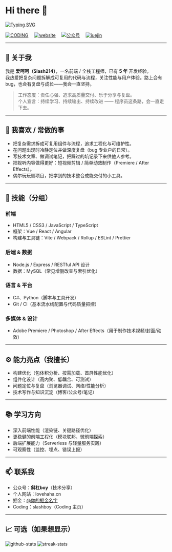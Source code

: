 # Hi there 👋
[![Typing SVG](https://readme-typing-svg.herokuapp.com?font=Fira+Code&size=24&pause=1000&width=520&lines=%E7%88%B1%E5%91%B5%E5%91%B5%E6%9D%A5%E5%92%AF+)](https://git.io/typing-svg)

<div align="left">
  <a href="https://slashboy.coding.net/user"><img src="https://img.shields.io/badge/CODING-CODING-yellowgreen" alt="CODING"></a>&emsp;
  <a href="https://lovehaha.cn/"><img src="https://img.shields.io/badge/个人网站-website-lightgrey" alt="website"></a>&emsp;
  <a href="#"><img src="https://img.shields.io/badge/公众号-斜杠boy-orange" alt="公众号"></a>&emsp;
  <a href="https://juejin.cn/user/3456520290311053"><img src="https://img.shields.io/badge/掘金-juejin-blue" alt="juejin"></a>
</div>

---

## 👋 关于我
我是 **爱呵呵（Slash214）**，一名前端 / 全栈工程师，已有 **5 年** 开发经验。  
我热爱把复杂问题拆解成可复用的代码与流程，关注性能与用户体验。路上会有 bug，也会有复盘与成长——我会一直坚持。

> 工作态度：责任心强、追求高质量交付、乐于分享与复盘。  
> 个人宣言：持续学习、持续输出、持续改进 —— 程序员这条路，会一直走下去。

---

## 🔭 我喜欢 / 常做的事
- 把复杂需求拆成可复用组件与流程，追求工程化与可维护性。  
- 在问题出现时冷静定位并做深度复盘（bug 专业户的日常）。  
- 写技术文章、做调试笔记，把踩过的坑记录下来供他人参考。  
- 把视听内容做得更好：短视频剪辑 / 简单动效制作（Premiere / After Effects）。  
- 偶尔玩玩侧项目，把学到的技术整合成能交付的小工具。

---

## :gem: 技能（分组）
### 前端
- HTML5 / CSS3 / JavaScript / TypeScript  
- 框架：Vue / React / Angular  
- 构建与工具链：Vite / Webpack / Rollup / ESLint / Prettier

### 后端 & 数据
- Node.js / Express / RESTful API 设计  
- 数据：MySQL（常见增删改查与索引优化）

### 语言 & 平台
- C#、Python（脚本与工具开发）  
- Git / CI（基本流水线配置与代码质量把控）

### 多媒体 & 设计
- Adobe Premiere / Photoshop / After Effects（用于制作技术视频/封面/动效）

---

## ⚙ 能力亮点（我擅长）
- 构建优化（包体积分析、按需加载、首屏性能优化）  
- 组件化设计（高内聚、低耦合、可测试）  
- 问题定位与复盘（浏览器调试、网络/性能分析）  
- 技术写作与知识沉淀（博客/公众号/笔记）

---

## 📚 学习方向
- 深入前端性能（渲染链、关键路径优化）  
- 更稳健的前端工程化（模块联邦、微前端探索）  
- 后端扩展能力（Serverless 与轻量服务实践）  
- 可观察性（监控、埋点、错误上报）

---

## 📫 联系我
- 公众号：**斜杠boy**（技术分享）  
- 个人网站：lovehaha.cn  
- 掘金：[@你的掘金名字](https://juejin.cn/user/3456520290311053)  
- Coding：slashboy（Coding 主页）

---

## 📈 可选（如果想显示）
<div align="left">
  <img src="https://github-readme-stats.vercel.app/api?username=slash214&show_icons=true&locale=cn" alt="github-stats" />
  <img src="https://github-readme-streak-stats.herokuapp.com/?user=slash214" alt="streak-stats" />
</div>
